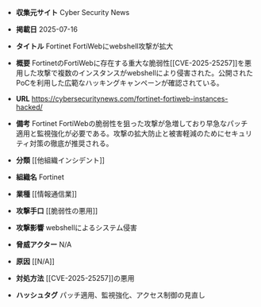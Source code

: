 - **収集元サイト**
Cyber Security News

- **掲載日**
2025-07-16

- **タイトル**
Fortinet FortiWebにwebshell攻撃が拡大

- **概要**
FortinetのFortiWebに存在する重大な脆弱性[[CVE-2025-25257]]を悪用した攻撃で複数のインスタンスがwebshellにより侵害された。公開されたPoCを利用した広範なハッキングキャンペーンが確認されている。

- **URL**
https://cybersecuritynews.com/fortinet-fortiweb-instances-hacked/

- **備考**
Fortinet FortiWebの脆弱性を狙った攻撃が急増しており早急なパッチ適用と監視強化が必要である。攻撃の拡大防止と被害軽減のためにセキュリティ対策の徹底が推奨される。

- **分類**
[[他組織インシデント]]

- **組織名**
Fortinet

- **業種**
[[情報通信業]]

- **攻撃手口**
[[脆弱性の悪用]]

- **攻撃影響**
webshellによるシステム侵害

- **脅威アクター**
N/A

- **原因**
[[N/A]]

- **対処方法**
[[CVE-2025-25257]]の悪用

- **ハッシュタグ**
パッチ適用、監視強化、アクセス制御の見直し
